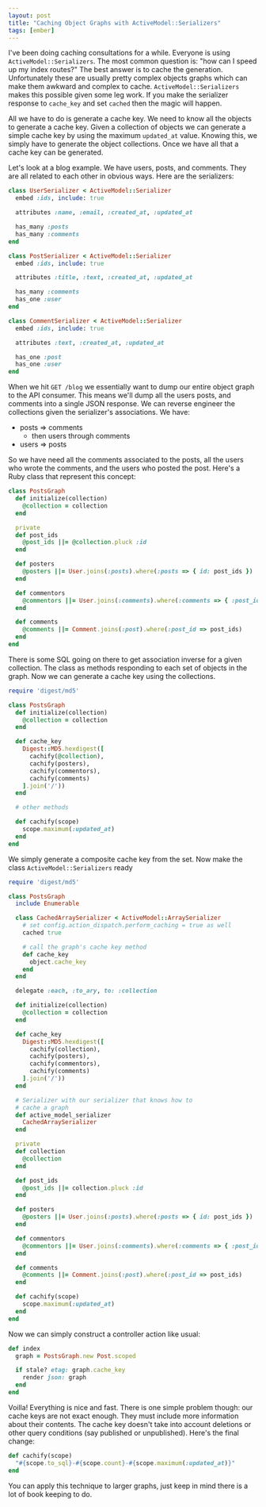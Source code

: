 ```yaml
---
layout: post
title: "Caching Object Graphs with ActiveModel::Serializers"
tags: [ember]
---
```


I've been doing caching consultations for a while. Everyone is using
`ActiveModel::Serializers`. The most common question is: "how can I
speed up my index routes?" The best answer is to cache the generation.
Unfortunately these are usually pretty complex objects graphs which
can make them awkward and complex to cache. `ActiveModel::Serializers`
makes this possible given some leg work. If you make the serializer
response to `cache_key` and set `cached` then the magic will happen.

All we have to do is generate a cache key. We need to know all the
objects to generate a cache key. Given a collection of objects we can
generate a simple cache key by using the maximum `updated_at` value.
Knowing this, we simply have to generate the object collections.
Once we have all that a cache key can be generated.

Let's look at a blog example. We have users, posts, and comments. They
are all related to each other in obvious ways. Here are the
serializers:

```ruby
class UserSerializer < ActiveModel::Serializer
  embed :ids, include: true

  attributes :name, :email, :created_at, :updated_at

  has_many :posts
  has_many :comments
end
```

```ruby
class PostSerializer < ActiveModel::Serializer
  embed :ids, include: true

  attributes :title, :text, :created_at, :updated_at

  has_many :comments
  has_one :user
end
```

```ruby
class CommentSerializer < ActiveModel::Serializer
  embed :ids, include: true

  attributes :text, :created_at, :updated_at

  has_one :post
  has_one :user
end
```

When we hit `GET /blog` we essentially want to dump our entire object
graph to the API consumer. This means we'll dump all the users posts,
and comments into a single JSON response. We can reverse engineer the
collections given the serializer's associations. We have:

* posts => comments
  * then users through comments
* users => posts

So we have need all the comments associated to the posts, all the
users who wrote the comments, and the users who posted the post.
Here's a Ruby class that represent this concept:

```ruby
class PostsGraph
  def initialize(collection)
    @collection = collection
  end

  private
  def post_ids
    @post_ids ||= @collection.pluck :id
  end

  def posters
    @posters ||= User.joins(:posts).where(:posts => { id: post_ids })
  end

  def commentors
    @commentors ||= User.joins(:comments).where(:comments => { :post_id => post_ids })
  end

  def comments
    @comments ||= Comment.joins(:post).where(:post_id => post_ids)
  end
end
```

There is some SQL going on there to get association inverse for a
given collection. The class as methods responding to each set of
objects in the graph. Now we can generate a cache key using the
collections.

```ruby
require 'digest/md5'

class PostsGraph
  def initialize(collection)
    @collection = collection
  end

  def cache_key
    Digest::MD5.hexdigest([
      cachify(@collection),
      cachify(posters),
      cachify(commentors),
      cachify(comments)
    ].join('/'))
  end

  # other methods

  def cachify(scope)
    scope.maximum(:updated_at)
  end
end
```

We simply generate a composite cache key from the set. Now make the
class `ActiveModel::Serializers` ready

```ruby
require 'digest/md5'

class PostsGraph
  include Enumerable

  class CachedArraySerializer < ActiveModel::ArraySerializer
    # set config.action_dispatch.perform_caching = true as well
    cached true

    # call the graph's cache key method
    def cache_key
      object.cache_key
    end
  end

  delegate :each, :to_ary, to: :collection

  def initialize(collection)
    @collection = collection
  end

  def cache_key
    Digest::MD5.hexdigest([
      cachify(collection),
      cachify(posters),
      cachify(commentors),
      cachify(comments)
    ].join('/'))
  end

  # Serializer with our serializer that knows how to
  # cache a graph
  def active_model_serializer
    CachedArraySerializer
  end

  private
  def collection
    @collection
  end

  def post_ids
    @post_ids ||= collection.pluck :id
  end

  def posters
    @posters ||= User.joins(:posts).where(:posts => { id: post_ids })
  end

  def commentors
    @commentors ||= User.joins(:comments).where(:comments => { :post_id => post_ids })
  end

  def comments
    @comments ||= Comment.joins(:post).where(:post_id => post_ids)
  end

  def cachify(scope)
    scope.maximum(:updated_at)
  end
end
```

Now we can simply construct a controller action like usual:

```ruby
def index
  graph = PostsGraph.new Post.scoped

  if stale? etag: graph.cache_key
    render json: graph
  end
end
```

Voilla! Everything is nice and fast. There is one simple problem
though: our cache keys are not exact enough. They must include more
information about their contents. The cache key doesn't take into
account deletions or other query conditions (say published or
unpublished). Here's the final change:

```ruby
def cachify(scope)
  "#{scope.to_sql}-#{scope.count}-#{scope.maximum(:updated_at)}"
end
```

You can apply this technique to larger graphs, just keep in mind there
is a lot of book keeping to do.
